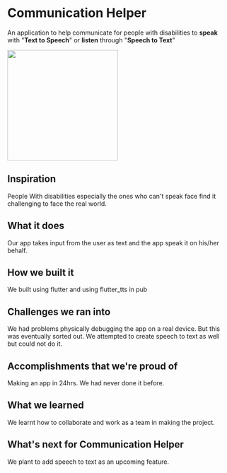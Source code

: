 # Communication Helper
An application to help communicate for people with disabilities to **speak** with "**Text to Speech**" or **listen** through "**Speech to Text**"

<img src="https://github.com/deltarfd/BOLO/blob/master/assets/images/comhelper_logo.png" width="250">

## Inspiration
People With disabilities especially the ones who can't speak face find it challenging to face the real world. 

## What it does
Our app takes input from the user as text and the app speak it on his/her behalf.

## How we built it
We built using flutter and using flutter_tts in pub

## Challenges we ran into
We had problems physically debugging the app on a real device. But this was eventually sorted out.
We attempted to create speech to text as well but could not do it.

## Accomplishments that we're proud of
Making an app in 24hrs. We had never done it before.

## What we learned
We learnt how to collaborate and work as a team in making the project.

## What's next for Communication Helper
We plant to add speech to text as an upcoming feature.
